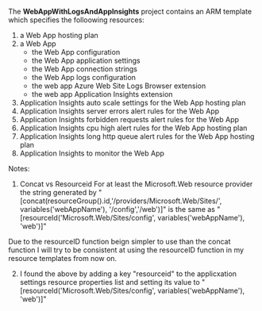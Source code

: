 
The **WebAppWithLogsAndAppInsights** project contains an ARM template which specifies the folloowing resources:

1.  a Web App hosting plan
2.  a Web App
    * the Web App configuration
    * the Web App application settings
    * the Web App connection strings
    * the Web App logs configuration
    * the web app Azure Web Site Logs Browser extension
    * the web app Application Insights extension
3.  Application Insights auto scale settings for the Web App hosting plan
4. Application Insights server errors alert rules for the Web App 
5. Application Insights forbidden requests alert rules for the Web App 
6. Application Insights cpu high alert rules for the Web App hosting plan
7. Application Insights long http queue alert rules for the Web App hosting plan
8. Application Insights to monitor the Web App

Notes:

1. Concat vs Resourceid
For at least the Microsoft.Web resource provider the string generated by
    "[concat(resourceGroup().id,'/providers/Microsoft.Web/Sites/', variables('webAppName'), '/config','/web')]"
is the same as
    "[resourceId('Microsoft.Web/Sites/config', variables('webAppName'), 'web')]"

Due to the resourceID function beign simpler to use than the concat function I will try to be consistent at using the resourceID 
function in my resource templates from now on.

2. I found the above by adding a key "resourceid" to the applicxation settings resource properties list and setting its value to 
"[resourceId('Microsoft.Web/Sites/config', variables('webAppName'), 'web')]"
